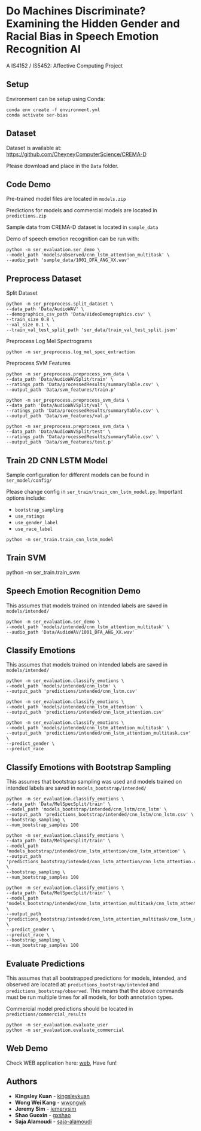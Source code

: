 # Do Machines Discriminate? Examining the Hidden Gender and Racial Bias in Speech Emotion Recognition AI

A IS4152 / IS5452: Affective Computing Project

## Setup
Environment can be setup using Conda:
```
conda env create -f environment.yml
conda activate ser-bias
```

## Dataset
Dataset is available at: https://github.com/CheyneyComputerScience/CREMA-D

Please download and place in the `Data` folder.

## Code Demo
Pre-trained model files are located in `models.zip`

Predictions for models and commercial models are located in `predictions.zip`

Sample data from CREMA-D dataset is located in `sample_data`

Demo of speech emotion recognition can be run with:
```
python -m ser_evaluation.ser_demo \
--model_path 'models/observed/cnn_lstm_attention_multitask' \
--audio_path 'sample_data/1001_DFA_ANG_XX.wav'
```

## Preprocess Dataset
Split Dataset
```
python -m ser_preprocess.split_dataset \
--data_path 'Data/AudioWAV' \
--demographics_csv_path 'Data/VideoDemographics.csv' \
--train_size 0.8 \
--val_size 0.1 \
--train_val_test_split_path 'ser_data/train_val_test_split.json'
```

Preprocess Log Mel Spectrograms
```
python -m ser_preprocess.log_mel_spec_extraction
```

Preprocess SVM Features
```
python -m ser_preprocess.preprocess_svm_data \
--data_path 'Data/AudioWAVSplit/train' \
--ratings_path 'Data/processedResults/summaryTable.csv' \
--output_path 'Data/svm_features/train.p'

python -m ser_preprocess.preprocess_svm_data \
--data_path 'Data/AudioWAVSplit/val' \
--ratings_path 'Data/processedResults/summaryTable.csv' \
--output_path 'Data/svm_features/val.p'

python -m ser_preprocess.preprocess_svm_data \
--data_path 'Data/AudioWAVSplit/test' \
--ratings_path 'Data/processedResults/summaryTable.csv' \
--output_path 'Data/svm_features/test.p'
```

## Train 2D CNN LSTM Model
Sample configuration for different models can be found in `ser_model/config/`

Please change config in `ser_train/train_cnn_lstm_model.py`. Important options include:
- `bootstrap_sampling`
- `use_ratings`
- `use_gender_label`
- `use_race_label`
```
python -m ser_train.train_cnn_lstm_model
```

## Train SVM
python -m ser_train.train_svm

## Speech Emotion Recognition Demo
This assumes that models trained on intended labels are saved in `models/intended/`
```
python -m ser_evaluation.ser_demo \
--model_path 'models/intended/cnn_lstm_attention_multitask' \
--audio_path 'Data/AudioWAV/1001_DFA_ANG_XX.wav'
```

## Classify Emotions
This assumes that models trained on intended labels are saved in `models/intended/`
```
python -m ser_evaluation.classify_emotions \
--model_path 'models/intended/cnn_lstm' \
--output_path 'predictions/intended/cnn_lstm.csv'
```

```
python -m ser_evaluation.classify_emotions \
--model_path 'models/intended/cnn_lstm_attention' \
--output_path 'predictions/intended/cnn_lstm_attention.csv'
```

```
python -m ser_evaluation.classify_emotions \
--model_path 'models/intended/cnn_lstm_attention_multitask' \
--output_path 'predictions/intended/cnn_lstm_attention_multitask.csv' \
--predict_gender \
--predict_race
```

## Classify Emotions with Bootstrap Sampling
This assumes that bootstrap sampling was used and models trained on intended labels are saved in `models_bootstrap/intended/`
```
python -m ser_evaluation.classify_emotions \
--data_path 'Data/MelSpecSplit/train' \
--model_path 'models_bootstrap/intended/cnn_lstm/cnn_lstm' \
--output_path 'predictions_bootstrap/intended/cnn_lstm/cnn_lstm.csv' \
--bootstrap_sampling \
--num_bootstrap_samples 100
```

```
python -m ser_evaluation.classify_emotions \
--data_path 'Data/MelSpecSplit/train' \
--model_path 'models_bootstrap/intended/cnn_lstm_attention/cnn_lstm_attention' \
--output_path 'predictions_bootstrap/intended/cnn_lstm_attention/cnn_lstm_attention.csv' \
--bootstrap_sampling \
--num_bootstrap_samples 100
```

```
python -m ser_evaluation.classify_emotions \
--data_path 'Data/MelSpecSplit/train' \
--model_path 'models_bootstrap/intended/cnn_lstm_attention_multitask/cnn_lstm_attention_multitask' \
--output_path 'predictions_bootstrap/intended/cnn_lstm_attention_multitask/cnn_lstm_attention_multitask.csv' \
--predict_gender \
--predict_race \
--bootstrap_sampling \
--num_bootstrap_samples 100
```

## Evaluate Predictions
This assumes that all bootstrapped predictions for models, intended, and observed are located at: `predictions_bootstrap/intended` and `predictions_bootstrap/observed`. This means that the above commands must be run multiple times for all models, for both annotation types.

Commercial model predictions should be located in `predictions/commercial_results`
```
python -m ser_evaluation.evaluate_user
python -m ser_evaluation.evaluate_commercial
```

## Web Demo
Check WEB application here: [web](https://github.com/wwongwk/speech-recognition-bias/tree/main/web), Have fun!

## Authors

* **Kingsley Kuan** - [kingsleykuan](https://github.com/kingsleykuan)
* **Wong Wei Kang** - [wwongwk](https://github.com/wwongwk)
* **Jeremy Sim** - [jemerysim](https://github.com/jemerysim)
* **Shao Guoxin** - [gxshao](https://github.com/gxshao)
* **Saja Alamoudi** - [saja-alamoudi](https://github.com/saja-alamoudi)
